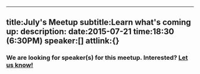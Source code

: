 ----
title:July's Meetup
subtitle:Learn what's coming up:
description:
date:2015-07-21
time:18:30 (6:30PM)
speaker:[]
attlink:{}
----

### We are looking for speaker(s) for this meetup. Interested? [Let us know!][1]


[1]: /becomeaspeaker
